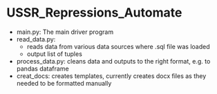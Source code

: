 # USSR_Repressions_Automate
- main.py: The main driver program
- read_data.py:
  - reads data from various data sources where .sql file was loaded
  - output list of tuples
- process_data.py: cleans data and outputs to the right format, e.g. to pandas dataframe
- creat_docs: creates templates, currently creates docx files as they needed to be formatted manually
